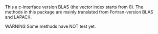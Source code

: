 This a c-interface version BLAS (the vector index starts from 0).
The methods in this package are mainly translated from Fortran-version BLAS and LAPACK. 

WARNING
Some methods have NOT test yet.
